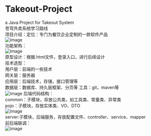 # Takeout-Project
a Java Project for Takeout System  
苍穹外卖系统学习路线  
项目介绍：定位：专门为餐饮企业定制的一款软件产品  
![image](https://github.com/user-attachments/assets/c1d2e274-12af-4752-8318-a4574acb6beb)  
功能架构：  
![image](https://github.com/user-attachments/assets/b144b2c9-3cae-46d0-b922-e31fb204850a)  
原型设计：根据.html文件，登录入口，进行后续设计  
技术选型：  
   用户层：前端的一些技术  
   网关层：服务器  
   应用层：后端技术，存储，接口管理等  
   数据层：数据库、持久层框架、分页等
   工具：git，maven等  
![image](https://github.com/user-attachments/assets/8ac89fcb-a165-4b8b-a931-1c6660637314)
后端代码结构：  
   common：子模块，存放公共类，如工具类、常量类、异常类  
   pojo：子模块，存放实体类、VO、DTO  
   ![image](https://github.com/user-attachments/assets/937ce776-c59a-46a5-92a6-4921e1b5a672)  
   server:子模块，后端服务，存放配置文件、controller、service、mapper  
前后端联调：  
![image](https://github.com/user-attachments/assets/c98cb1b2-87d1-4541-94a6-5b802fa7a95e)

